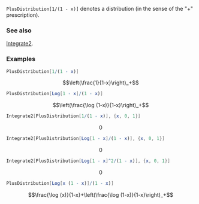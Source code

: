 `PlusDistribution[1/(1 - x)]` denotes a distribution (in the sense of the "+" prescription).

### See also

[Integrate2](Integrate2).

### Examples

```mathematica
PlusDistribution[1/(1 - x)]
```

$$\left(\frac{1}{1-x}\right)_+$$

```mathematica
PlusDistribution[Log[1 - x]/(1 - x)]
```

$$\left(\frac{\log (1-x)}{1-x}\right)_+$$

```mathematica
Integrate2[PlusDistribution[1/(1 - x)], {x, 0, 1}]
```

$$0$$

```mathematica
Integrate2[PlusDistribution[Log[1 - x]/(1 - x)], {x, 0, 1}]
```

$$0$$

```mathematica
Integrate2[PlusDistribution[Log[1 - x]^2/(1 - x)], {x, 0, 1}]
```

$$0$$

```mathematica
PlusDistribution[Log[x (1 - x)]/(1 - x)]
```

$$\frac{\log (x)}{1-x}+\left(\frac{\log (1-x)}{1-x}\right)_+$$